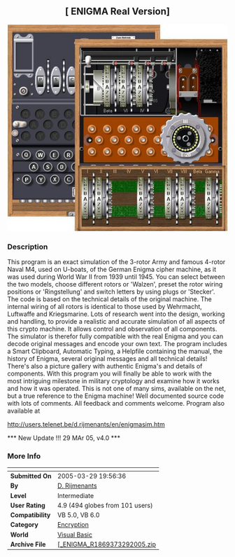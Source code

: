 ﻿<div align="center">

## \[ ENIGMA Real Version\]

<img src="PIC20052231323484715.jpg">
</div>

### Description

This program is an exact simulation of the 3-rotor Army and famous 4-rotor Naval M4, used on U-boats, of the German Enigma cipher machine, as it was used during World War II from 1939 until 1945. You can select between the two models, choose different rotors or 'Walzen', preset the rotor wiring positions or 'Ringstellung' and switch letters by using plugs or 'Stecker'. The code is based on the technical details of the original machine. The internal wiring of all rotors is identical to those used by Wehrmacht, Luftwaffe and Kriegsmarine. Lots of research went into the design, working and handling, to provide a realistic and accurate simulation of all aspects of this crypto machine. It allows control and observation of all components. The simulator is therefor fully compatible with the real Enigma and you can decode original messages and encode your own text. The program includes a Smart Clipboard, Automatic Typing, a Helpfile containing the manual, the history of Enigma, several original messages and all technical details! There's also a picture gallery with authentic Enigma's and details of components. With this program you will finally be able to work with the most intriguing milestone in military cryptology and examine how it works and how it was operated. This is not one of many sims, available on the net, but a true reference to the Enigma machine! Well documented source code with lots of comments. All feedback and comments welcome. Program also available at

http://users.telenet.be/d.rijmenants/en/enigmasim.htm

*** New Update !!! 29 MAr 05, v4.0 ***
 
### More Info
 


<span>             |<span>
---                |---
**Submitted On**   |2005-03-29 19:56:36
**By**             |[D\. Rijmenants](https://github.com/Planet-Source-Code/PSCIndex/blob/master/ByAuthor/d-rijmenants.md)
**Level**          |Intermediate
**User Rating**    |4.9 (494 globes from 101 users)
**Compatibility**  |VB 5\.0, VB 6\.0
**Category**       |[Encryption](https://github.com/Planet-Source-Code/PSCIndex/blob/master/ByCategory/encryption__1-48.md)
**World**          |[Visual Basic](https://github.com/Planet-Source-Code/PSCIndex/blob/master/ByWorld/visual-basic.md)
**Archive File**   |[\[\_ENIGMA\_R1869373292005\.zip](https://github.com/Planet-Source-Code/d-rijmenants-enigma-real-version__1-56827/archive/master.zip)








